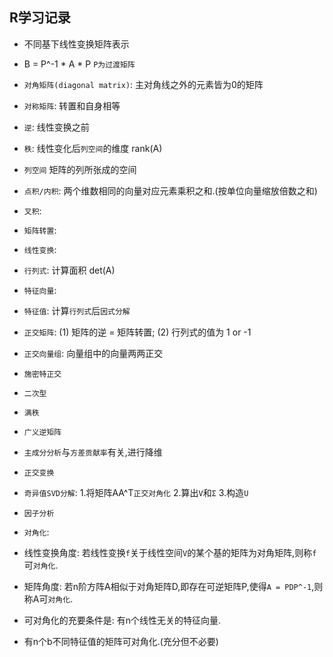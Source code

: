 ## R学习记录

* 不同基下线性变换矩阵表示
* B = P^-1 * A * P `P为过渡矩阵`


* `对角矩阵(diagonal matrix)`: 主对角线之外的元素皆为0的矩阵
* `对称矩阵`: 转置和自身相等
* `逆`: 线性变换之前
* `秩`: 线性变化后`列空间`的维度 rank(A)
* `列空间` 矩阵的列所张成的空间
* `点积/内积`: 两个维数相同的向量对应元素乘积之和.(按单位向量缩放倍数之和)
* `叉积`: 
* `矩阵转置`: 
* `线性变换`: 
* `行列式`: 计算面积 det(A)  
* `特征向量`:   
* `特征值`:  计算`行列式`后`因式分解`
* `正交矩阵`: (1) 矩阵的逆 = 矩阵转置; (2) 行列式的值为 1 or -1  
* `正交向量组`:  向量组中的向量两两正交
* `施密特正交` 
* `二次型` 
* `满秩` 
* `广义逆矩阵` 
* `主成分分析`与`方差贡献率`有关,进行降维
* `正交变换`
* `奇异值SVD分解`: 1.将矩阵AA^T`正交对角化` 2.算出`V`和`Σ` 3.构造`U` 
* `因子分析` 

* `对角化`:
* 线性变换角度: 若线性变换`f`关于线性空间`V`的某个基的矩阵为对角矩阵,则称`f`可`对角化`.
* 矩阵角度: 若n阶方阵A相似于对角矩阵D,即存在可逆矩阵P,使得`A = PDP^-1`,则称A可`对角化`.
* 可对角化的充要条件是: 有n个线性无关的特征向量.
* 有n个b不同特征值的矩阵可对角化.(充分但不必要)











